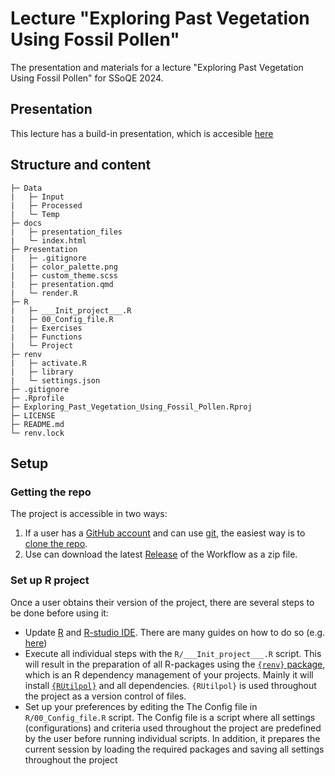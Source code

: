 # Lecture "Exploring Past Vegetation Using Fossil Pollen"

The presentation and materials for a lecture "Exploring Past Vegetation Using Fossil Pollen" for SSoQE 2024.

## Presentation

This lecture has a build-in presentation, which is accesible [here](https://ssoqe.github.io/SSoQE-Exploring_Past_Vegetation_Using_Fossil_Pollen/)

## Structure and content

```plaintext
├─ Data
|   ├─ Input
|   ├─ Processed
|   └─ Temp
├─ docs
|   ├─ presentation_files
|   └─ index.html
├─ Presentation
|   ├─ .gitignore
|   ├─ color_palette.png
|   ├─ custom_theme.scss
|   ├─ presentation.qmd
|   └─ render.R
├─ R
|   ├─ ___Init_project___.R
|   ├─ 00_Config_file.R
|   ├─ Exercises
|   ├─ Functions
|   └─ Project
├─ renv
|   ├─ activate.R
|   ├─ library
|   └─ settings.json
├─ .gitignore
├─ .Rprofile
├─ Exploring_Past_Vegetation_Using_Fossil_Pollen.Rproj
├─ LICENSE
├─ README.md
└─ renv.lock
```

## Setup

### Getting the repo

The project is accessible in two ways:
  
1. If a user has a [GitHub account](https://github.com/) and can use [git](https://git-scm.com/), the easiest way is to [clone the repo](https://docs.github.com/en/repositories/creating-and-managing-repositories/cloning-a-repository).
2. Use can download the latest [Release](https://github.com/SSoQE/SSoQE-Exploring_Past_Vegetation_Using_Fossil_Pollen/releases) of the Workflow as a zip file.

### Set up R project

Once a user obtains their version of the project, there are several steps to be done before using it:

* Update [R](https://en.wikipedia.org/wiki/R_(programming_language)) and [R-studio IDE](https://posit.co/products/open-source/rstudio/). There are many guides on how to do so (e.g. [here](https://jennhuck.github.io/workshops/install_update_R.html))
* Execute all individual steps with the `R/___Init_project___.R` script. This will result in the preparation of all R-packages using the [`{renv}` package](https://rstudio.github.io/renv/articles/renv.html), which is an R dependency management of your projects. Mainly it will install [`{RUtilpol}`](https://github.com/HOPE-UIB-BIO/R-Utilpol-package) and all dependencies. `{RUtilpol}` is used throughout the project as a version control of files.
* Set up your preferences by editing the The Config file in `R/00_Config_file.R` script. The Config file is a script where all settings (configurations) and criteria used throughout the project are predefined by the user before running individual scripts. In addition, it prepares the current session by loading the required packages and saving all settings throughout the project